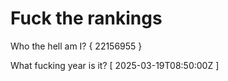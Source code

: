 # Fuck the rankings

Who the hell am I?
{ 22156955 }

What fucking year is it?
[ 2025-03-19T08:50:00Z ]
